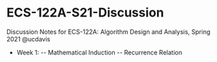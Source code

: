 # ECS-122A-S21-Discussion
Discussion Notes for ECS-122A: Algorithm Design and Analysis, Spring 2021 @ucdavis

- Week 1:
-- Mathematical Induction
-- Recurrence Relation
